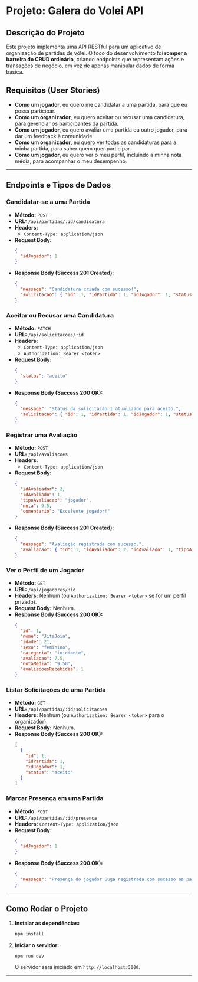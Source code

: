 # Projeto: Galera do Volei API

## Descrição do Projeto
Este projeto implementa uma API RESTful para um aplicativo de organização de partidas de vôlei. O foco do desenvolvimento foi **romper a barreira do CRUD ordinário**, criando endpoints que representam ações e transações de negócio, em vez de apenas manipular dados de forma básica.

## Requisitos (User Stories)
* **Como um jogador**, eu quero me candidatar a uma partida, para que eu possa participar.
* **Como um organizador**, eu quero aceitar ou recusar uma candidatura, para gerenciar os participantes da partida.
* **Como um jogador**, eu quero avaliar uma partida ou outro jogador, para dar um feedback à comunidade.
* **Como um organizador**, eu quero ver todas as candidaturas para a minha partida, para saber quem quer participar.
* **Como um jogador**, eu quero ver o meu perfil, incluindo a minha nota média, para acompanhar o meu desempenho.

---

## Endpoints e Tipos de Dados

### **Candidatar-se a uma Partida**
* **Método:** `POST`
* **URL:** `/api/partidas/:id/candidatura`
* **Headers:**
    * `Content-Type: application/json`
* **Request Body:**
    ```json
    {
      "idJogador": 1
    }
    ```
* **Response Body (Success 201 Created):**
    ```json
    {
      "message": "Candidatura criada com sucesso!",
      "solicitacao": { "id": 1, "idPartida": 1, "idJogador": 1, "status": "pendente" }
    }
    ```

### **Aceitar ou Recusar uma Candidatura**
* **Método:** `PATCH`
* **URL:** `/api/solicitacoes/:id`
* **Headers:**
    * `Content-Type: application/json`
    * `Authorization: Bearer <token>`
* **Request Body:**
    ```json
    {
      "status": "aceito"
    }
    ```
* **Response Body (Success 200 OK):**
    ```json
    {
      "message": "Status da solicitação 1 atualizado para aceito.",
      "solicitacao": { "id": 1, "idPartida": 1, "idJogador": 1, "status": "aceito" }
    }
    ```

### **Registrar uma Avaliação**
* **Método:** `POST`
* **URL:** `/api/avaliacoes`
* **Headers:**
    * `Content-Type: application/json`
* **Request Body:**
    ```json
    {
      "idAvaliador": 2,
      "idAvaliado": 1,
      "tipoAvaliacao": "jogador",
      "nota": 9.5,
      "comentario": "Excelente jogador!"
    }
    ```
* **Response Body (Success 201 Created):**
    ```json
    {
      "message": "Avaliação registrada com sucesso.",
      "avaliacao": { "id": 1, "idAvaliador": 2, "idAvaliado": 1, "tipoAvaliacao": "jogador", "nota": 9.5 }
    }
    ```

### **Ver o Perfil de um Jogador**
* **Método:** `GET`
* **URL:** `/api/jogadores/:id`
* **Headers:** Nenhum (ou `Authorization: Bearer <token>` se for um perfil privado).
* **Request Body:** Nenhum.
* **Response Body (Success 200 OK):**
    ```json
    {
      "id": 1,
      "nome": "JitaJoia",
      "idade": 21,
      "sexo": "feminino",
      "categoria": "iniciante",
      "avaliacao": 7.5,
      "notaMedia": "9.50",
      "avaliacoesRecebidas": 1
    }
    ```

### **Listar Solicitações de uma Partida**
* **Método:** `GET`
* **URL:** `/api/partidas/:id/solicitacoes`
* **Headers:** Nenhum (ou `Authorization: Bearer <token>` para o organizador).
* **Request Body:** Nenhum.
* **Response Body (Success 200 OK):**
    ```json
    [
      {
        "id": 1,
        "idPartida": 1,
        "idJogador": 1,
        "status": "aceito"
      }
    ]
    ```

### **Marcar Presença em uma Partida**
* **Método:** `POST`
* **URL:** `/api/partidas/:id/presenca`
* **Headers:** `Content-Type: application/json`
* **Request Body:**
    ```json
    {
      "idJogador": 1
    }
    ```
* **Response Body (Success 200 OK):**
    ```json
    {
      "message": "Presença do jogador Guga registrada com sucesso na partida 'Volei do ADS'."
    }
    ```

---

## Como Rodar o Projeto

1.  **Instalar as dependências:**
    ```bash
    npm install
    ```
2.  **Iniciar o servidor:**
    ```bash
    npm run dev
    ```
    O servidor será iniciado em `http://localhost:3000`.

---
